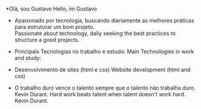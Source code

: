  *Olá, sou Gustavo
 Hello, im Gustavo

* Apaixonado por tecnologia, buscando diariamente as melhores práticas para estruturar um bom projeto.	
 Passionate about technology, daily seeking the best practices to structure a good projects.

* Principais Tecnologias no trabalho e estudo:
  Main Technologies in work and study:

* Desenvolvimento de sites (html e css)
 Website development (html and css)

* O trabalho duro vence o talento sempre que o talento não trabalha duro. Kevin Durant.
 Hard work beats talent when talent doesn't work hard. Kevin Durant.
 
